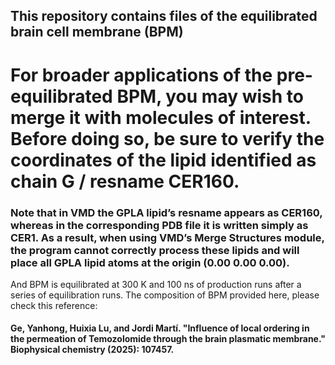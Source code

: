 ## This repository contains files of the equilibrated brain cell membrane (BPM)

# For broader applications of the pre-equilibrated BPM, you may wish to merge it with molecules of interest. Before doing so, be sure to verify the coordinates of the lipid identified as chain G / resname CER160.

### Note that in VMD the GPLA lipid’s resname appears as CER160, whereas in the corresponding PDB file it is written simply as CER1. As a result, when using VMD’s Merge Structures module, the program cannot correctly process these lipids and will place all GPLA lipid atoms at the origin (0.00 0.00 0.00).

And BPM is equilibrated at 300 K and 100 ns of production runs after a series of equilibration runs. The composition of BPM provided here, please check this reference:

#### Ge, Yanhong, Huixia Lu, and Jordi Martí. "Influence of local ordering in the permeation of Temozolomide through the brain plasmatic membrane." Biophysical chemistry (2025): 107457.
